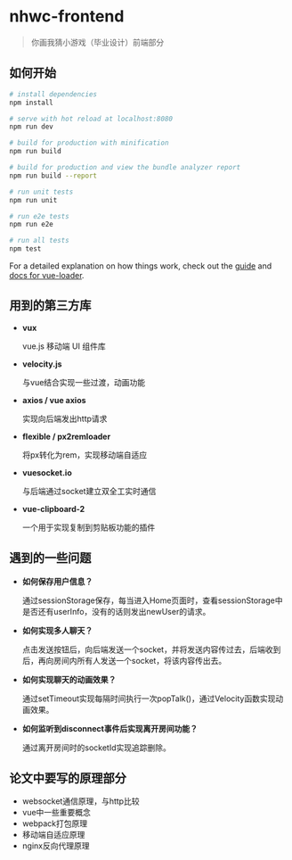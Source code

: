 # nhwc-frontend

> 你画我猜小游戏（毕业设计）前端部分

## 如何开始

``` bash
# install dependencies
npm install

# serve with hot reload at localhost:8080
npm run dev

# build for production with minification
npm run build

# build for production and view the bundle analyzer report
npm run build --report

# run unit tests
npm run unit

# run e2e tests
npm run e2e

# run all tests
npm test
```

For a detailed explanation on how things work, check out the [guide](http://vuejs-templates.github.io/webpack/) and [docs for vue-loader](http://vuejs.github.io/vue-loader).

## 用到的第三方库

- **vux**

  vue.js 移动端 UI 组件库

- **velocity.js**

  与vue结合实现一些过渡，动画功能

- **axios / vue axios**

  实现向后端发出http请求

- **flexible / px2remloader**

  将px转化为rem，实现移动端自适应

- **vuesocket.io**

  与后端通过socket建立双全工实时通信

- **vue-clipboard-2**

  一个用于实现复制到剪贴板功能的插件

## 遇到的一些问题

- **如何保存用户信息？**

  通过sessionStorage保存，每当进入Home页面时，查看sessionStorage中是否还有userInfo，没有的话则发出newUser的请求。

- **如何实现多人聊天？**

  点击发送按钮后，向后端发送一个socket，并将发送内容传过去，后端收到后，再向房间内所有人发送一个socket，将该内容传出去。

- **如何实现聊天的动画效果？**

  通过setTimeout实现每隔时间执行一次popTalk()，通过Velocity函数实现动画效果。

- **如何监听到disconnect事件后实现离开房间功能？**

  通过离开房间时的socketId实现追踪删除。


## 论文中要写的原理部分

- websocket通信原理，与http比较
- vue中一些重要概念
- webpack打包原理
- 移动端自适应原理
- nginx反向代理原理